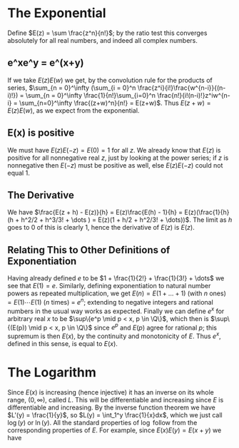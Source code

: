 # The Exponential
Define $E(z) = \sum \frac{z^n}{n!}$; by the ratio test this converges absolutely for all real numbers, and indeed all complex numbers.

## e^xe^y = e^(x+y)
If we take $E(z)E(w)$ we get, by the convolution rule for the products of series, $\sum_{n = 0}^\infty (\sum_{i = 0}^n \frac{z^i}{i!}\frac{w^{n-i}}{(n-i)!}) = \sum_{n = 0}^\infty \frac{1}{n!}\sum_{i=0}^n \frac{n!}{i!(n-i)!}z^iw^{n-i} = \sum_{n=0}^\infty \frac{(z+w)^n}{n!} = E(z+w)$. Thus $E(z+w) = E(z)E(w)$, as we expect from the exponential. 

## E(x) is positive
We must have $E(z)E(-z) = E(0) = 1$ for all $z$. We already know that $E(z)$ is positive for all nonnegative real $z$, just by looking at the power series; if $z$ is nonnegative then $E(-z)$ must be positive as well, else $E(z)E(-z)$ could not equal $1$.

## The Derivative
We have $\frac{E(z + h) - E(z)}{h} = E(z)\frac{E(h) - 1}{h} = E(z)(\frac{1}{h}(h + h^2/2 + h^3/3! + \dots ) = E(z)(1 + h/2 + h^2/3! + \dots))$. The limit as $h$ goes to $0$ of this is clearly $1$, hence the derivative of $E(z)$ is $E(z)$. 

## Relating This to Other Definitions of Exponentiation
Having already defined $e$ to be $1 + \frac{1}{2!} + \frac{1}{3!} + \dots$ we see that $E(1) = e$. Similarly, defining exponentiation to natural number powers as repeated multiplication, we get $E(n) = E(1 + \dots + 1)$ (with $n$ ones) $= E(1) \cdots E(1)$ ($n$ times) = $e^n$; extending to negative integers and rational numbers in the usual way works as expected. Finally we can define $e^x$ for arbitrary real $x$ to be $\sup\{e^p \mid p < x, p \in \Q\}$, which then is $\sup\{(E(p)) \mid p < x, p \in \Q\}$  since $e^p$ and $E(p)$ agree for rational $p$; this supremum is then $E(x)$, by the continuity and monotonicity of $E$. Thus $e^x$, defined in this sense, is equal to $E(x)$. 

# The Logarithm
Since $E(x)$ is increasing (hence injective) it has an inverse on its whole range, $(0, \infty)$, called $L$. This will be differentiable and increasing since $E$ is differentiable and increasing. By the inverse function theorem we have $L'(y) = \frac{1}{y}$, so $L(y) = \int_1^y \frac{1}{x}dx$, which we just call $\log(y)$ or $\ln(y)$. All the standard properties of $\log$ follow from the corresponding properties of $E$. For example, since $E(x)E(y) = E(x+y)$ we have 